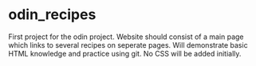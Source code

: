 # odin_recipes

First project for the odin project. Website should consist of a main page which links to several recipes on seperate pages.
Will demonstrate basic HTML knowledge and practice using git.
No CSS will be added initially.
